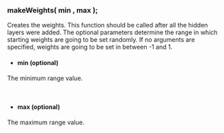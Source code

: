### makeWeights( min , max );
Creates the weights. This function should be called after all the hidden layers were added. The optional parameters determine the range in which starting weights are going to be set randomly. If no arguments are specified, weights are going to be set in between -1 and 1.

- #### min (optional) <br/>
The minimum range value.

<br/>

- #### max (optional) <br/>
The maximum range value.

<br/>
